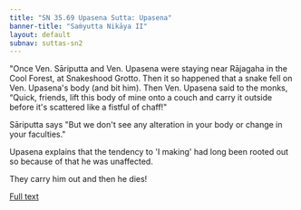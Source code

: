 ```yaml
---
title: "SN 35.69 Upasena Sutta: Upasena"
banner-title: "Saṁyutta Nikāya II" 
layout: default 
subnav: suttas-sn2
---
```


"Once Ven. Sāriputta and Ven. Upasena were staying near Rājagaha in the Cool Forest, at Snakeshood Grotto. Then it so happened that a snake fell on Ven. Upasena's body (and bit him). Then Ven. Upasena said to the monks, “Quick, friends, lift this body of mine onto a couch and carry it outside before it's scattered like a fistful of chaff!"


Sāriputta says "But we don't see any alteration in your body or change in your faculties."  


Upasena explains that the tendency to 'I making' had long been rooted out so because of that he was unaffected.  


They carry him out and then he dies!

[Full text](https://www.dhammatalks.org/suttas/SN/SN35_69.html)
